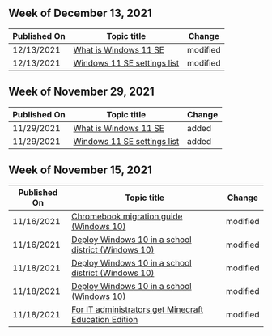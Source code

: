 <!-- This file is generated automatically each week. Changes made to this file will be overwritten.-->



## Week of December 13, 2021


| Published On |Topic title | Change |
|------|------------|--------|
| 12/13/2021 | [What is Windows 11 SE](/education/windows/windows-11-se-overview) | modified |
| 12/13/2021 | [Windows 11 SE settings list](/education/windows/windows-11-se-settings-list) | modified |


## Week of November 29, 2021


| Published On |Topic title | Change |
|------|------------|--------|
| 11/29/2021 | [What is Windows 11 SE](/education/windows/windows-11-se-overview) | added |
| 11/29/2021 | [Windows 11 SE settings list](/education/windows/windows-11-se-settings-list) | added |


## Week of November 15, 2021


| Published On |Topic title | Change |
|------|------------|--------|
| 11/16/2021 | [Chromebook migration guide (Windows 10)](/education/windows/chromebook-migration-guide) | modified |
| 11/16/2021 | [Deploy Windows 10 in a school district (Windows 10)](/education/windows/deploy-windows-10-in-a-school-district) | modified |
| 11/18/2021 | [Deploy Windows 10 in a school district (Windows 10)](/education/windows/deploy-windows-10-in-a-school-district) | modified |
| 11/18/2021 | [Deploy Windows 10 in a school (Windows 10)](/education/windows/deploy-windows-10-in-a-school) | modified |
| 11/18/2021 | [For IT administrators get Minecraft Education Edition](/education/windows/school-get-minecraft) | modified |
